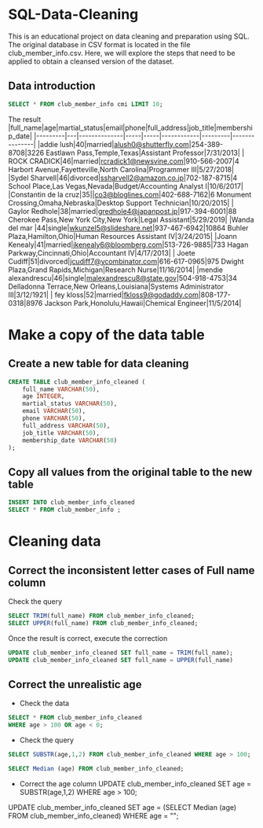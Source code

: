# SQL-Data-Cleaning 
This is an educational project on data cleaning and preparation using SQL. The original database in CSV format is located in the file club_member_info.csv. Here, we will explore the steps that need to be applied to obtain a cleansed version of the dataset.

## Data introduction
``` SQL
SELECT * FROM club_member_info cmi LIMIT 10;
```
The result
|full_name|age|martial_status|email|phone|full_address|job_title|membership_date|
|---------|---|--------------|-----|-----|------------|---------|---------------|
|addie lush|40|married|alush0@shutterfly.com|254-389-8708|3226 Eastlawn Pass,Temple,Texas|Assistant Professor|7/31/2013|
|      ROCK CRADICK|46|married|rcradick1@newsvine.com|910-566-2007|4 Harbort Avenue,Fayetteville,North Carolina|Programmer III|5/27/2018|
|Sydel Sharvell|46|divorced|ssharvell2@amazon.co.jp|702-187-8715|4 School Place,Las Vegas,Nevada|Budget/Accounting Analyst I|10/6/2017|
|Constantin de la cruz|35||co3@bloglines.com|402-688-7162|6 Monument Crossing,Omaha,Nebraska|Desktop Support Technician|10/20/2015|
|  Gaylor Redhole|38|married|gredhole4@japanpost.jp|917-394-6001|88 Cherokee Pass,New York City,New York|Legal Assistant|5/29/2019|
|Wanda del mar       |44|single|wkunzel5@slideshare.net|937-467-6942|10864 Buhler Plaza,Hamilton,Ohio|Human Resources Assistant IV|3/24/2015|
|Joann Kenealy|41|married|jkenealy6@bloomberg.com|513-726-9885|733 Hagan Parkway,Cincinnati,Ohio|Accountant IV|4/17/2013|
|   Joete Cudiff|51|divorced|jcudiff7@ycombinator.com|616-617-0965|975 Dwight Plaza,Grand Rapids,Michigan|Research Nurse|11/16/2014|
|mendie alexandrescu|46|single|malexandrescu8@state.gov|504-918-4753|34 Delladonna Terrace,New Orleans,Louisiana|Systems Administrator III|3/12/1921|
| fey kloss|52|married|fkloss9@godaddy.com|808-177-0318|8976 Jackson Park,Honolulu,Hawaii|Chemical Engineer|11/5/2014|

# Make a copy of the data table
## Create a new table for data cleaning
```SQL
CREATE TABLE club_member_info_cleaned (
	full_name VARCHAR(50),
	age INTEGER,
	martial_status VARCHAR(50),
	email VARCHAR(50),
	phone VARCHAR(50),
	full_address VARCHAR(50),
	job_title VARCHAR(50),
	membership_date VARCHAR(50)
);
```
## Copy all values from the original table to the new table
```SQL
INSERT INTO club_member_info_cleaned 
SELECT * FROM club_member_info ;
```

# Cleaning data
## Correct the inconsistent letter cases of Full name column

Check the query
```SQL
SELECT TRIM(full_name) FROM club_member_info_cleaned;
SELECT UPPER(full_name) FROM club_member_info_cleaned;
```
Once the result is correct, execute the correction
```SQL
UPDATE club_member_info_cleaned SET full_name = TRIM(full_name);
UPDATE club_member_info_cleaned SET full_name = UPPER(full_name)
```
## Correct the unrealistic age
- Check the data 
```SQL
SELECT * FROM club_member_info_cleaned
WHERE age > 100 OR age < 0;
```

- Check the query 
```SQL
SELECT SUBSTR(age,1,2) FROM club_member_info_cleaned WHERE age > 100;

SELECT Median (age) FROM club_member_info_cleaned;
```
- Correct the age column
UPDATE club_member_info_cleaned SET age = SUBSTR(age,1,2) WHERE age > 100;

UPDATE club_member_info_cleaned SET age = (SELECT Median (age) FROM club_member_info_cleaned) WHERE age = "";
```
